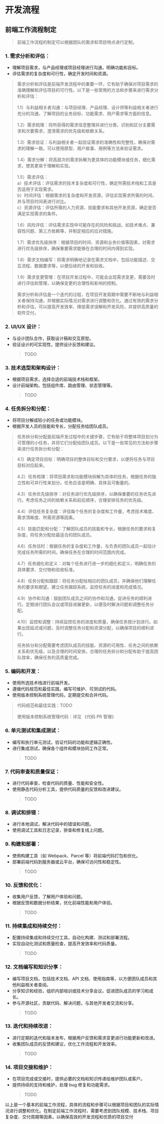 # 开发流程

## 前端工作流程制定

> 前端工作流程的制定可以根据团队的需求和项目特点进行定制。

### 1. 需求分析和评估：

- 理解项目需求，与产品经理或项目经理进行沟通，明确功能和目标。
- 评估需求的复杂度和可行性，确定开发时间和资源。

> 需求分析和评估是前端开发流程中的重要一环，它有助于确保对项目需求的准确理解和评估项目的可行性。以下是一些常用的方法和步骤来进行需求分析和评估：<br/><br/>
> 1.1）与利益相关者沟通：与项目经理、产品经理、设计师等利益相关者进行充分的沟通，了解项目的业务目标、功能需求、用户需求等方面的信息。<br/><br/>
> 1.2）需求梳理：将所获得的需求信息整理并进行分类，识别和区分主要需求和次要需求，澄清需求的优先级和依赖关系。<br/><br/>
> 1.3）需求验证：与利益相关者一起验证需求的准确性和完整性，确保对需求的理解一致。可以使用原型、用户故事、用例等方法来验证需求。<br/><br/>
> 1.4）需求分解：将高层次的需求拆解为更具体的功能模块或任务，细化需求，使其更易于理解和实现。<br/><br/>
> 1.5）需求评估：<br/>
> a）技术评估：评估需求的技术复杂度和可行性，确定所需技术栈和工具是否适用于实现需求。<br/>
> b）时间评估：根据需求的复杂度和开发资源，评估实现需求所需的时间，并与项目时间表进行对比。<br/>
> c）资源评估：评估所需的人力资源、技能要求和其他开发资源，确定是否满足实现需求的条件。<br/><br/>
> 1.6）风险评估：评估需求实现中可能存在的风险和挑战，如技术难点、兼容性问题、第三方依赖等，并制定相应的应对措施。<br/><br/>
> 1.7）需求优先级排序：根据项目的时间、资源和业务价值等因素，对需求进行优先级排序，确保重要需求能够在合理的时间内得到实现。<br/><br/>
> 1.8）需求文档编写：将需求明确地记录在需求文档中，包括功能描述、交互流程、数据要求等，以便后续的开发和验收。<br/><br/>
> 1.9）需求变更管理：在项目开发过程中，可能会出现需求变更，需要及时进行评估和管理，以确保变更的合理性和影响的控制。<br/><br/>
> 需求分析和评估是一个迭代的过程，在项目开发周期中需要不断地与利益相关者保持沟通，并根据实际情况对需求进行调整和优化。通过有效的需求分析和评估，可以提高开发效率、降低需求误解和开发风险，并提供高质量的软件交付。

### 2. UI/UX 设计：

- 与设计团队合作，获取设计稿和交互原型。
- 验证设计的可实现性，提供设计反馈和建议。
  > TODO

### 3. 技术选型和架构设计：

- 根据项目需求，选择合适的前端技术栈和框架。
- 设计前端架构，包括组件库、路由管理、状态管理等。
  > TODO

### 4. 任务拆分和分配：

- 将项目分解成较小的任务或功能模块。
- 根据开发人员的技能和专长，分配任务给团队成员。

> 任务拆分和分配是前端开发过程中的关键步骤，它有助于将整体项目划分为可管理的小任务，并将它们分配给团队成员。以下是一些常见的方法和步骤来进行任务拆分和分配：

> 4.1）确定项目目标：明确项目的整体目标和交付要求，以便将任务与项目目标对应起来。<br/><br/>
> 4.2）任务梳理：将项目需求和功能模块拆解为具体的任务，根据任务的独立性和可并行性来划分。任务应该是明确、具体且可衡量的。<br/><br/>
> 4.3）任务优先级排序：对任务进行优先级排序，以确保重要的任务优先进行。考虑任务之间的依赖关系和前后顺序，合理安排任务的优先级。<br/><br/>
> 4.4）评估任务复杂度：评估每个任务的复杂度和工作量，考虑技术难度、需求清晰度、所需资源等因素。<br/><br/>
> 4.5）技能匹配和分配：了解团队成员的技能和专长，根据任务的要求和复杂度，将任务分配给最适合的团队成员。<br/><br/>
> 4.6）任务估时：根据任务的复杂度和工作量，与负责的团队成员一起估计完成任务所需的时间。确保任务在合理的时间范围内完成。<br/><br/>
> 4.7）任务细化和定义：对每个任务进行进一步的细化和定义，明确任务的具体要求、交付物和验收标准。<br/><br/>
> 4.8）任务分配和跟踪：将任务分配给相应的团队成员，并确保他们理解任务的要求和期望。建立任务跟踪系统，监控任务的进度和完成情况。<br/><br/>
> 4.9）协作和沟通：鼓励团队成员之间的协作和沟通，促进任务的顺利进行。定期进行团队会议或项目进展更新，以便及时解决问题和调整任务分配。<br/><br/>
> 4.10）监控和调整：持续监控任务的进度和质量，确保任务按计划进行。如果出现延迟或问题，及时调整任务分配和资源分配，以确保项目的顺利进行。<br/><br/>
> 任务拆分和分配需要考虑团队成员的技能、资源的可用性、任务之间的依赖关系和优先级，以及合理的时间安排。合理的任务拆分和分配有助于提高团队效率，确保任务的高质量完成。

### 5. 编码和开发：

- 使用所选技术栈进行前端开发。
- 遵循代码规范和最佳实践，编写可维护、可测试的代码。
- 使用版本控制系统管理代码，定期提交和合并代码。

> 代码规范和最佳实践：TODO <br/><br/>
> 使用版本控制系统管理代码：详见 《代码 PR 管理》

### 6. 单元测试和集成测试：

- 编写和执行单元测试，验证代码的功能和逻辑正确性。
- 进行集成测试，确保各个组件和模块协同工作正常。
  > TODO

### 7. 代码审查和质量保证：

- 进行代码审查，检查代码的质量、性能和安全性。
- 使用静态代码分析工具，提供代码质量的反馈和改进建议。
  > TODO

### 8. 调试和排错：

- 进行本地调试，解决代码中的错误和问题。
- 使用调试工具和日志记录，排查和修复线上问题。

### 9. 构建和部署：

- 使用构建工具（如 Webpack、Parcel 等）将前端代码打包和优化。
- 部署前端代码到服务器或云平台，确保可访问性和稳定性。
  > TODO

### 10. 反馈和优化：

- 收集用户反馈，了解用户体验和问题。
- 根据反馈和数据分析结果，优化前端性能和用户体验。
  > TODO

### 11. 持续集成和持续交付：

- 配置持续集成和持续交付工具，自动化构建、测试和部署流程。
- 实现自动化测试和质量检查，提高开发效率和代码质量。
  > TODO

### 12. 文档编写和知识分享：

- 编写项目文档，包括技术文档、API 文档、使用指南等，以方便团队成员和其他利益相关者查阅。
- 分享知识和经验，组织内部培训或技术分享会议，促进团队成员的学习和成长。
- 参与开源社区，贡献代码、解决问题，与其他开发者交流和分享。
  > TODO

### 13. 迭代和持续改进：

- 进行定期的迭代和版本发布，根据用户反馈和需求变更进行功能更新和改进。
- 收集团队成员的反馈和建议，优化工作流程和开发效率。
  > TODO

### 14. 项目交接和维护：

- 在项目完成或交接时，提供必要的文档和知识传递给维护团队或客户。
- 提供持续的支持和维护，处理 bug 修复和功能需求。
  > TODO

以上是一个基本的前端工作流程，具体的流程和步骤可以根据项目和团队的实际情况进行调整和优化。在制定前端工作流程时，需要考虑到团队规模、技术栈、项目复杂度、交付周期等因素，以确保高效的开发流程和优质的项目交付

